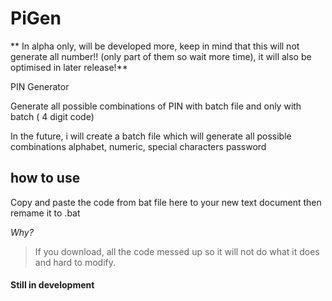 # PiGen

** In alpha only, will be developed more, keep in mind that this will not generate all number!! (only part of them so wait more time), it will also be optimised in later release!**

PIN Generator

Generate all possible combinations of PIN with batch file and only with batch ( 4 digit code)

In the future, i will create a batch file which will generate all possible combinations alphabet, numeric, special characters password

## how to use

Copy and paste the code from bat file here to your new text document then remame it to .bat

_Why?_

> If you download, all the code messed up so it will not do what it does and hard to modify.

#### Still in development
